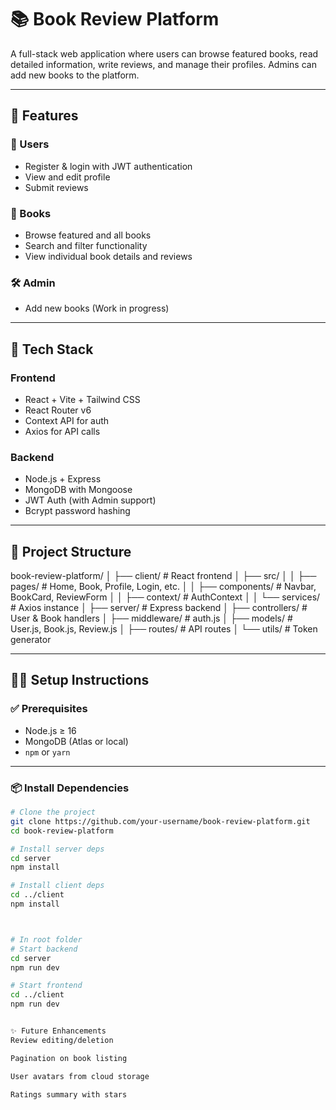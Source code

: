 # 📚 Book Review Platform

A full-stack web application where users can browse featured books, read detailed information, write reviews, and manage their profiles. Admins can add new books to the platform.

---

## 🧩 Features

### 👥 Users
- Register & login with JWT authentication
- View and edit profile
- Submit reviews

### 📖 Books
- Browse featured and all books
- Search and filter functionality
- View individual book details and reviews

### 🛠 Admin
- Add new books (Work in progress)

---

## 🚀 Tech Stack

### Frontend
- React + Vite + Tailwind CSS
- React Router v6
- Context API for auth
- Axios for API calls

### Backend
- Node.js + Express
- MongoDB with Mongoose
- JWT Auth (with Admin support)
- Bcrypt password hashing

---

## 📁 Project Structure
book-review-platform/
│
├── client/ # React frontend
│ ├── src/
│ │ ├── pages/ # Home, Book, Profile, Login, etc.
│ │ ├── components/ # Navbar, BookCard, ReviewForm
│ │ ├── context/ # AuthContext
│ │ └── services/ # Axios instance
│
├── server/ # Express backend
│ ├── controllers/ # User & Book handlers
│ ├── middleware/ # auth.js
│ ├── models/ # User.js, Book.js, Review.js
│ ├── routes/ # API routes
│ └── utils/ # Token generator


---

## 🧑‍💻 Setup Instructions

### ✅ Prerequisites

- Node.js ≥ 16
- MongoDB (Atlas or local)
- `npm` or `yarn`

---

### 📦 Install Dependencies

```bash
# Clone the project
git clone https://github.com/your-username/book-review-platform.git
cd book-review-platform

# Install server deps
cd server
npm install

# Install client deps
cd ../client
npm install



# In root folder
# Start backend
cd server
npm run dev

# Start frontend
cd ../client
npm run dev


✨ Future Enhancements
Review editing/deletion

Pagination on book listing

User avatars from cloud storage

Ratings summary with stars
